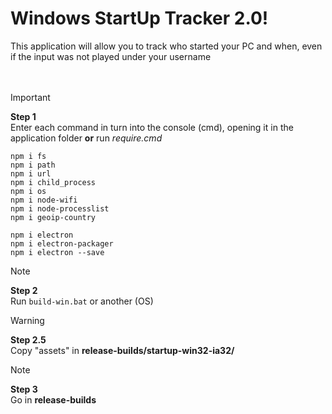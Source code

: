 # Windows StartUp Tracker 2.0!
This application will allow you to track who started your PC and when, even if the input was not played under your username
<br>
<br>
<br>
> [!IMPORTANT]
> **Step 1** <br>
> Enter each command in turn into the console (cmd), opening it in the application folder **or** run *require.cmd*

```
npm i fs
npm i path
npm i url
npm i child_process
npm i os
npm i node-wifi
npm i node-processlist
npm i geoip-country

npm i electron
npm i electron-packager
npm i electron --save
```


> [!NOTE]
> **Step 2** <br>
> Run ``build-win.bat`` or another (OS)


> [!WARNING]
> **Step 2.5** <br>
> Copy "assets" in **release-builds/startup-win32-ia32/**


> [!NOTE]
> **Step 3** <br>
> Go in **release-builds**

